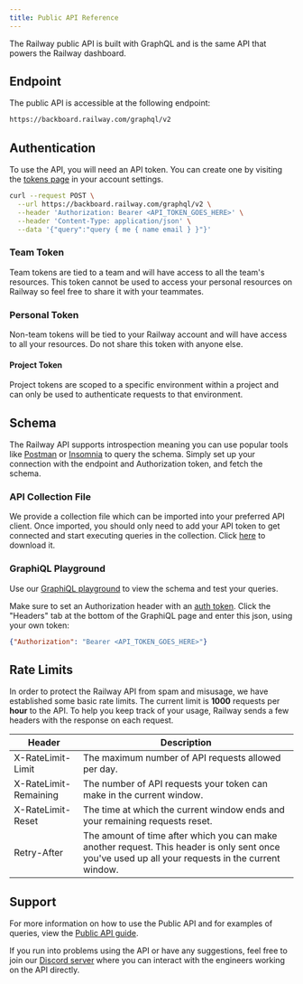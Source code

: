 ```yaml
---
title: Public API Reference
---
```


The Railway public API is built with GraphQL and is the same API that powers the Railway dashboard.

## Endpoint

The public API is accessible at the following endpoint:

```bash
https://backboard.railway.com/graphql/v2
```

## Authentication

To use the API, you will need an API token. You can create one by visiting the <a href="https://railway.com/account/tokens" target="_blank">tokens page</a> in your account settings.

```bash
curl --request POST \
  --url https://backboard.railway.com/graphql/v2 \
  --header 'Authorization: Bearer <API_TOKEN_GOES_HERE>' \
  --header 'Content-Type: application/json' \
  --data '{"query":"query { me { name email } }"}'
```


### Team Token

Team tokens are tied to a team and will have access to all the team's resources. This token cannot be used to access your personal resources on Railway so feel free to share it with your teammates.

### Personal Token

Non-team tokens will be tied to your Railway account and will have access to all your resources. Do not share this token with anyone else.

#### Project Token

Project tokens are scoped to a specific environment within a project and can only be used to authenticate requests to that environment.

## Schema

The Railway API supports introspection meaning you can use popular tools like [Postman](https://www.postman.com/) or [Insomnia](https://insomnia.rest/) to query the schema.  Simply set up your connection with the endpoint and Authorization token, and fetch the schema.

### API Collection File

We provide a collection file which can be imported into your preferred API client.  Once imported, you should only need to add your API token to get connected and start executing queries in the collection. Click [here](https://gql-collection-server.up.railway.app/railway_graphql_collection.json) to download it.

### GraphiQL Playground

Use our [GraphiQL playground](https://railway.com/graphiql) to view the schema and test your queries.

Make sure to set an Authorization header with an [auth token](/reference/public-api#authentication). Click the "Headers" tab at the bottom of the GraphiQL page and enter this json, using your own token:

```json
{"Authorization": "Bearer <API_TOKEN_GOES_HERE>"}
```

## Rate Limits

In order to protect the Railway API from spam and misusage, we have established some basic rate limits. The current limit is **1000** requests per **hour** to the API. To help you keep track of your usage, Railway sends a few headers with the response on each request.

| Header                | Description                                                                                                                                        |
| --------------------- | -------------------------------------------------------------------------------------------------------------------------------------------------- |
| X-RateLimit-Limit     | The maximum number of API requests allowed per day.                                                                                                |
| X-RateLimit-Remaining | The number of API requests your token can make in the current window.                                                                              |
| X-RateLimit-Reset     | The time at which the current window ends and your remaining requests reset.                                                                       |
| Retry-After           | The amount of time after which you can make another request. This header is only sent once you've used up all your requests in the current window. |

## Support

For more information on how to use the Public API and for examples of queries, view the [Public API guide](/guides/public-api).

If you run into problems using the API or have any suggestions, feel free to join our [Discord server](https://discord.gg/railway) where you can interact with the engineers working on the API directly.
